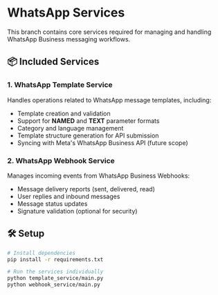 # WhatsApp Services

This branch contains core services required for managing and handling WhatsApp Business messaging workflows.

## 📦 Included Services

### 1. WhatsApp Template Service
Handles operations related to WhatsApp message templates, including:
- Template creation and validation
- Support for **NAMED** and **TEXT** parameter formats
- Category and language management
- Template structure generation for API submission
- Syncing with Meta's WhatsApp Business API (future scope)

### 2. WhatsApp Webhook Service
Manages incoming events from WhatsApp Business Webhooks:
- Message delivery reports (sent, delivered, read)
- User replies and inbound messages
- Message status updates
- Signature validation (optional for security)

## 🛠 Setup

```bash
# Install dependencies
pip install -r requirements.txt

# Run the services individually
python template_service/main.py
python webhook_service/main.py
